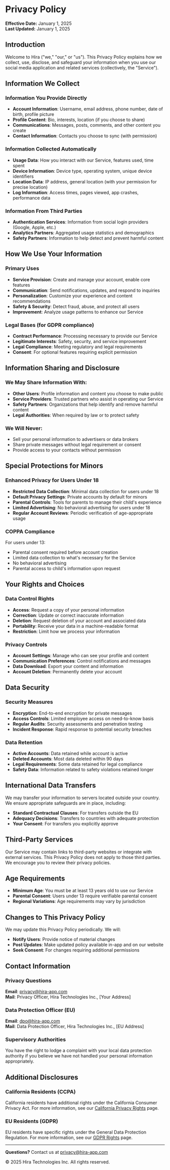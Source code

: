 # Privacy Policy

**Effective Date:** January 1, 2025  
**Last Updated:** January 1, 2025

## Introduction

Welcome to Hira ("we," "our," or "us"). This Privacy Policy explains how we collect, use, disclose, and safeguard your information when you use our social media application and related services (collectively, the "Service").

## Information We Collect

### Information You Provide Directly

- **Account Information**: Username, email address, phone number, date of birth, profile picture
- **Profile Content**: Bio, interests, location (if you choose to share)
- **Communications**: Messages, posts, comments, and other content you create
- **Contact Information**: Contacts you choose to sync (with permission)

### Information Collected Automatically

- **Usage Data**: How you interact with our Service, features used, time spent
- **Device Information**: Device type, operating system, unique device identifiers
- **Location Data**: IP address, general location (with your permission for precise location)
- **Log Information**: Access times, pages viewed, app crashes, performance data

### Information From Third Parties

- **Authentication Services**: Information from social login providers (Google, Apple, etc.)
- **Analytics Partners**: Aggregated usage statistics and demographics
- **Safety Partners**: Information to help detect and prevent harmful content

## How We Use Your Information

### Primary Uses

- **Service Provision**: Create and manage your account, enable core features
- **Communication**: Send notifications, updates, and respond to inquiries
- **Personalization**: Customize your experience and content recommendations
- **Safety & Security**: Detect fraud, abuse, and protect all users
- **Improvement**: Analyze usage patterns to enhance our Service

### Legal Bases (for GDPR compliance)

- **Contract Performance**: Processing necessary to provide our Service
- **Legitimate Interests**: Safety, security, and service improvement
- **Legal Compliance**: Meeting regulatory and legal requirements
- **Consent**: For optional features requiring explicit permission

## Information Sharing and Disclosure

### We May Share Information With:

- **Other Users**: Profile information and content you choose to make public
- **Service Providers**: Trusted partners who assist in operating our Service
- **Safety Partners**: Organizations that help identify and remove harmful content
- **Legal Authorities**: When required by law or to protect safety

### We Will Never:

- Sell your personal information to advertisers or data brokers
- Share private messages without legal requirement or consent
- Provide access to your contacts without permission

## Special Protections for Minors

### Enhanced Privacy for Users Under 18

- **Restricted Data Collection**: Minimal data collection for users under 18
- **Default Privacy Settings**: Private accounts by default for minors
- **Parental Controls**: Tools for parents to manage their child's experience
- **Limited Advertising**: No behavioral advertising for users under 18
- **Regular Account Reviews**: Periodic verification of age-appropriate usage

### COPPA Compliance

For users under 13:
- Parental consent required before account creation
- Limited data collection to what's necessary for the Service
- No behavioral advertising
- Parental access to child's information upon request

## Your Rights and Choices

### Data Control Rights

- **Access**: Request a copy of your personal information
- **Correction**: Update or correct inaccurate information
- **Deletion**: Request deletion of your account and associated data
- **Portability**: Receive your data in a machine-readable format
- **Restriction**: Limit how we process your information

### Privacy Controls

- **Account Settings**: Manage who can see your profile and content
- **Communication Preferences**: Control notifications and messages
- **Data Download**: Export your content and information
- **Account Deletion**: Permanently delete your account

## Data Security

### Security Measures

- **Encryption**: End-to-end encryption for private messages
- **Access Controls**: Limited employee access on need-to-know basis
- **Regular Audits**: Security assessments and penetration testing
- **Incident Response**: Rapid response to potential security breaches

### Data Retention

- **Active Accounts**: Data retained while account is active
- **Deleted Accounts**: Most data deleted within 90 days
- **Legal Requirements**: Some data retained for legal compliance
- **Safety Data**: Information related to safety violations retained longer

## International Data Transfers

We may transfer your information to servers located outside your country. We ensure appropriate safeguards are in place, including:

- **Standard Contractual Clauses**: For transfers outside the EU
- **Adequacy Decisions**: Transfers to countries with adequate protection
- **Your Consent**: For transfers you explicitly approve

## Third-Party Services

Our Service may contain links to third-party websites or integrate with external services. This Privacy Policy does not apply to those third parties. We encourage you to review their privacy policies.

## Age Requirements

- **Minimum Age**: You must be at least 13 years old to use our Service
- **Parental Consent**: Users under 13 require verifiable parental consent
- **Regional Variations**: Age requirements may vary by jurisdiction

## Changes to This Privacy Policy

We may update this Privacy Policy periodically. We will:

- **Notify Users**: Provide notice of material changes
- **Post Updates**: Make updated policy available in-app and on our website
- **Seek Consent**: For changes requiring additional permissions

## Contact Information

### Privacy Questions

**Email**: privacy@hira-app.com  
**Mail**: Privacy Officer, Hira Technologies Inc., [Your Address]

### Data Protection Officer (EU)

**Email**: dpo@hira-app.com  
**Mail**: Data Protection Officer, Hira Technologies Inc., [EU Address]

### Supervisory Authorities

You have the right to lodge a complaint with your local data protection authority if you believe we have not handled your personal information appropriately.

## Additional Disclosures

### California Residents (CCPA)

California residents have additional rights under the California Consumer Privacy Act. For more information, see our [California Privacy Rights](CCPA_RIGHTS.md) page.

### EU Residents (GDPR)

EU residents have specific rights under the General Data Protection Regulation. For more information, see our [GDPR Rights](GDPR_RIGHTS.md) page.

---

**Questions?** Contact us at privacy@hira-app.com

© 2025 Hira Technologies Inc. All rights reserved.